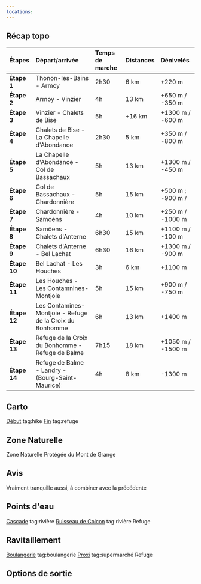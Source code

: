 ```yaml
---
locations: 
---
```

## Récap topo

| Étapes       | Départ/arrivée                                           | Temps de marche | Distances | Dénivelés         |
| :----------- | :------------------------------------------------------- | :-------------- | :-------- | :---------------- |
| **Étape 1**  | Thonon-les-Bains - Armoy                                 | 2h30            | 6 km      | +220 m            |
| **Étape 2**  | Armoy - Vinzier                                          | 4h              | 13 km     | +650 m / -350 m   |
| **Étape 3**  | Vinzier - Chalets de Bise                                | 5h              | +16 km    | +1300 m / -600 m  |
| **Étape 4**  | Chalets de Bise - La Chapelle d'Abondance                | 2h30            | 5 km      | +350 m / -800 m   |
| **Étape 5**  | La Chapelle d'Abondance - Col de Bassachaux              | 5h              | 13 km     | +1300 m / -450 m  |
| **Étape 6**  | Col de Bassachaux - Chardonnière                         | 5h              | 15 km     | +500 m ; -900 m / |
| **Étape 7**  | Chardonnière - Samoëns                                   | 4h              | 10 km     | +250 m / -1000 m  |
| **Étape 8**  | Samöens - Chalets d'Anterne                              | 6h30            | 15 km     | +1100 m / -100 m  |
| **Étape 9**  | Chalets d'Anterne - Bel Lachat                           | 6h30            | 16 km     | +1300 m / -900 m  |
| **Étape 10** | Bel Lachat - Les Houches                                 | 3h              | 6 km      | +1100 m           |
| **Étape 11** | Les Houches - Les Contamnines-Montjoie                   | 5h              | 15 km     | +900 m / -750 m   |
| **Étape 12** | Les Contamines-Montjoie - Refuge de la Croix du Bonhomme | 6h              | 13 km     | +1400 m           |
| **Étape 13** | Refuge de la Croix du Bonhomme - Refuge de Balme         | 7h15            | 18 km     | +1050 m / -1500 m |
| **Étape 14** | Refuge de Balme - Landry - (Bourg-Saint-Maurice)         | 4h              | 8 km      | -1300 m           |
## Carto  
[Début](geo:46.295658,6.786519) tag:hike
[Fin](geo:46.222415,6.772146) tag:refuge 
## Zone Naturelle
Zone Naturelle Protégée du Mont de Grange
## Avis
Vraiment tranquille aussi, à combiner avec la précédente
## Points d'eau
[Cascade](geo:46.28291,6.803891) tag:rivière
[Ruisseau de Coicon](geo:46.254271,6.791069) tag:rivière
Refuge
## Ravitaillement
[Boulangerie](geo:46.29535254771265,6.785054488649717) tag:boulangerie 
[Proxi](geo:46.29554759600968,6.785003571965155) tag:supermarché 
Refuge
## Options de sortie
